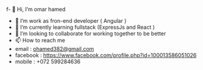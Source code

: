 f- 👋 Hi, I’m omar hamed
- 👀 I’m work as fron-end developer ( Angular ) 
- 🌱 I’m currently learning fullstack (ExpressJs and React )
- 💞️ I’m looking to collaborate for working together to be better
- 📫 How to reach me 
- email : ohamed382@gmail.com
- facebook : https://www.facebook.com/profile.php?id=100013586051026
- mobile : +072 599284636

<!---
otaki00/otaki00 is a ✨ special ✨ repository because its `README.md` (this file) appears on your GitHub profile.
You can click the Preview link to take a look at your changes.
--->
